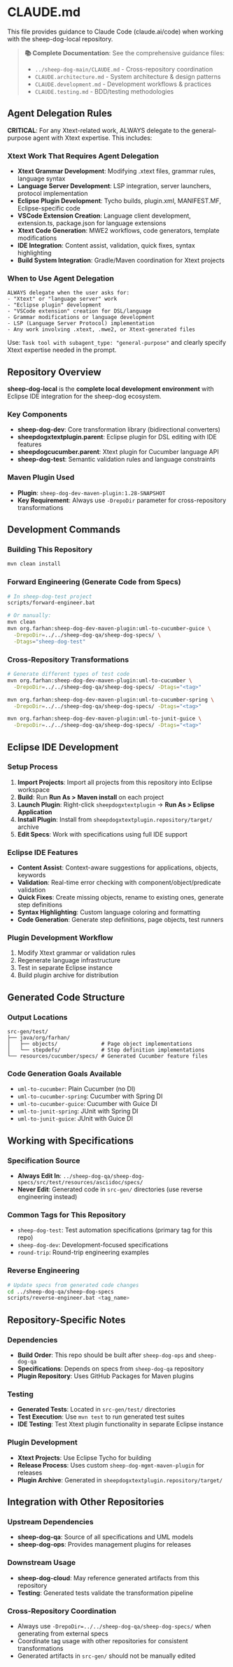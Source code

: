 # CLAUDE.md

This file provides guidance to Claude Code (claude.ai/code) when working with the sheep-dog-local repository.

> **📚 Complete Documentation**: See the comprehensive guidance files:
> - `../sheep-dog-main/CLAUDE.md` - Cross-repository coordination
> - `CLAUDE.architecture.md` - System architecture & design patterns
> - `CLAUDE.development.md` - Development workflows & practices  
> - `CLAUDE.testing.md` - BDD/testing methodologies

## Agent Delegation Rules

**CRITICAL**: For any Xtext-related work, ALWAYS delegate to the general-purpose agent with Xtext expertise. This includes:

### Xtext Work That Requires Agent Delegation
- **Xtext Grammar Development**: Modifying .xtext files, grammar rules, language syntax
- **Language Server Development**: LSP integration, server launchers, protocol implementation
- **Eclipse Plugin Development**: Tycho builds, plugin.xml, MANIFEST.MF, Eclipse-specific code
- **VSCode Extension Creation**: Language client development, extension.ts, package.json for language extensions
- **Xtext Code Generation**: MWE2 workflows, code generators, template modifications
- **IDE Integration**: Content assist, validation, quick fixes, syntax highlighting
- **Build System Integration**: Gradle/Maven coordination for Xtext projects

### When to Use Agent Delegation
```
ALWAYS delegate when the user asks for:
- "Xtext" or "language server" work
- "Eclipse plugin" development  
- "VSCode extension" creation for DSL/language
- Grammar modifications or language development
- LSP (Language Server Protocol) implementation
- Any work involving .xtext, .mwe2, or Xtext-generated files
```

Use: `Task tool with subagent_type: "general-purpose"` and clearly specify Xtext expertise needed in the prompt.

## Repository Overview

**sheep-dog-local** is the **complete local development environment** with Eclipse IDE integration for the sheep-dog ecosystem.

### Key Components
- **sheep-dog-dev**: Core transformation library (bidirectional converters)
- **sheepdogxtextplugin.parent**: Eclipse plugin for DSL editing with IDE features
- **sheepdogcucumber.parent**: Xtext plugin for Cucumber language API  
- **sheep-dog-test**: Semantic validation rules and language constraints

### Maven Plugin Used
- **Plugin**: `sheep-dog-dev-maven-plugin:1.28-SNAPSHOT`
- **Key Requirement**: Always use `-DrepoDir` parameter for cross-repository transformations

## Development Commands

### Building This Repository
```bash
mvn clean install
```

### Forward Engineering (Generate Code from Specs)
```bash
# In sheep-dog-test project
scripts/forward-engineer.bat

# Or manually:
mvn clean  
mvn org.farhan:sheep-dog-dev-maven-plugin:uml-to-cucumber-guice \
  -DrepoDir=../../sheep-dog-qa/sheep-dog-specs/ \
  -Dtags="sheep-dog-test"
```

### Cross-Repository Transformations
```bash
# Generate different types of test code
mvn org.farhan:sheep-dog-dev-maven-plugin:uml-to-cucumber \
  -DrepoDir=../../sheep-dog-qa/sheep-dog-specs/ -Dtags="<tag>"

mvn org.farhan:sheep-dog-dev-maven-plugin:uml-to-cucumber-spring \
  -DrepoDir=../../sheep-dog-qa/sheep-dog-specs/ -Dtags="<tag>"

mvn org.farhan:sheep-dog-dev-maven-plugin:uml-to-junit-guice \
  -DrepoDir=../../sheep-dog-qa/sheep-dog-specs/ -Dtags="<tag>"
```

## Eclipse IDE Development

### Setup Process
1. **Import Projects**: Import all projects from this repository into Eclipse workspace
2. **Build**: Run **Run As > Maven install** on each project  
3. **Launch Plugin**: Right-click `sheepdogxtextplugin` → **Run As > Eclipse Application**
4. **Install Plugin**: Install from `sheepdogxtextplugin.repository/target/` archive
5. **Edit Specs**: Work with specifications using full IDE support

### Eclipse IDE Features
- **Content Assist**: Context-aware suggestions for applications, objects, keywords
- **Validation**: Real-time error checking with component/object/predicate validation
- **Quick Fixes**: Create missing objects, rename to existing ones, generate step definitions
- **Syntax Highlighting**: Custom language coloring and formatting
- **Code Generation**: Generate step definitions, page objects, test runners

### Plugin Development Workflow
1. Modify Xtext grammar or validation rules
2. Regenerate language infrastructure
3. Test in separate Eclipse instance
4. Build plugin archive for distribution

## Generated Code Structure

### Output Locations
```
src-gen/test/
├── java/org/farhan/
│   ├── objects/              # Page object implementations
│   └── stepdefs/             # Step definition implementations  
└── resources/cucumber/specs/ # Generated Cucumber feature files
```

### Code Generation Goals Available
- `uml-to-cucumber`: Plain Cucumber (no DI)
- `uml-to-cucumber-spring`: Cucumber with Spring DI
- `uml-to-cucumber-guice`: Cucumber with Guice DI  
- `uml-to-junit-spring`: JUnit with Spring DI
- `uml-to-junit-guice`: JUnit with Guice DI

## Working with Specifications

### Specification Source
- **Always Edit In**: `../sheep-dog-qa/sheep-dog-specs/src/test/resources/asciidoc/specs/`
- **Never Edit**: Generated code in `src-gen/` directories (use reverse engineering instead)

### Common Tags for This Repository
- `sheep-dog-test`: Test automation specifications (primary tag for this repo)
- `sheep-dog-dev`: Development-focused specifications
- `round-trip`: Round-trip engineering examples

### Reverse Engineering
```bash
# Update specs from generated code changes
cd ../sheep-dog-qa/sheep-dog-specs
scripts/reverse-engineer.bat <tag_name>
```

## Repository-Specific Notes

### Dependencies
- **Build Order**: This repo should be built after `sheep-dog-ops` and `sheep-dog-qa`
- **Specifications**: Depends on specs from `sheep-dog-qa` repository
- **Plugin Repository**: Uses GitHub Packages for Maven plugins

### Testing
- **Generated Tests**: Located in `src-gen/test/` directories
- **Test Execution**: Use `mvn test` to run generated test suites
- **IDE Testing**: Test Xtext plugin functionality in separate Eclipse instance

### Plugin Development
- **Xtext Projects**: Use Eclipse Tycho for building
- **Release Process**: Uses custom `sheep-dog-mgmt-maven-plugin` for releases
- **Plugin Archive**: Generated in `sheepdogxtextplugin.repository/target/`

## Integration with Other Repositories

### Upstream Dependencies
- **sheep-dog-qa**: Source of all specifications and UML models
- **sheep-dog-ops**: Provides management plugins for releases

### Downstream Usage  
- **sheep-dog-cloud**: May reference generated artifacts from this repository
- **Testing**: Generated tests validate the transformation pipeline

### Cross-Repository Coordination
- Always use `-DrepoDir=../../sheep-dog-qa/sheep-dog-specs/` when generating from external specs
- Coordinate tag usage with other repositories for consistent transformations
- Generated artifacts in `src-gen/` should not be manually edited